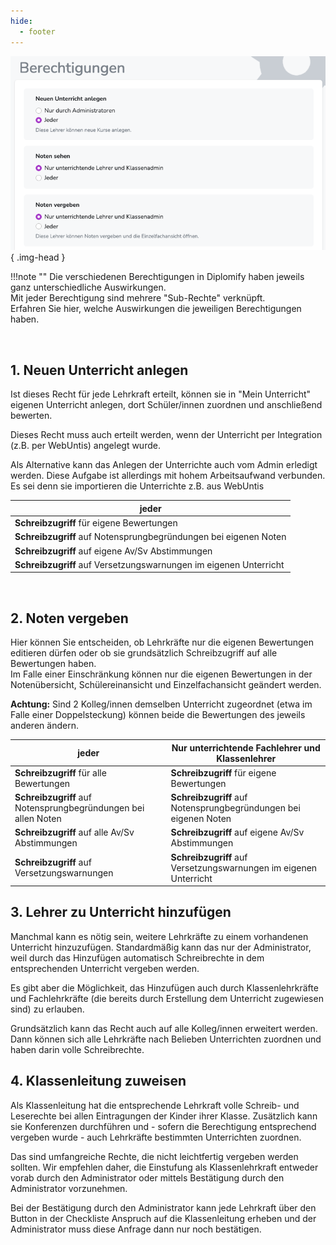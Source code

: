 ```yaml
---
hide:
  - footer
---
```


![Rechte vergeben](/img/01_Administration/rechte.png){ .img-head }

!!!note ""
    Die verschiedenen Berechtigungen in Diplomify haben jeweils ganz unterschiedliche Auswirkungen.<br>
    Mit jeder Berechtigung sind mehrere "Sub-Rechte" verknüpft. <br>
    Erfahren Sie hier, welche Auswirkungen die jeweiligen Berechtigungen haben.  

<br>

## 1. Neuen Unterricht anlegen
Ist dieses Recht für jede Lehrkraft erteilt, können sie in "Mein Unterricht" eigenen Unterricht anlegen, dort Schüler/innen zuordnen und anschließend bewerten.

Dieses Recht muss auch erteilt werden, wenn der Unterricht per Integration (z.B. per WebUntis) angelegt wurde.

Als Alternative kann das Anlegen der Unterrichte auch vom Admin erledigt werden. Diese Aufgabe ist allerdings mit hohem Arbeitsaufwand verbunden. Es sei denn sie importieren die Unterrichte z.B. aus WebUntis

| **jeder**                                                              |
| ---------------------------------------------------------------------- |
| **Schreibzugriff** für eigene Bewertungen                              | 
| **Schreibzugriff** auf Notensprungbegründungen bei eigenen Noten       | 
| **Schreibzugriff** auf eigene Av/Sv Abstimmungen                       |
| **Schreibzugriff** auf Versetzungswarnungen im eigenen Unterricht      | 


<br>

## 2. Noten vergeben
Hier können Sie entscheiden, ob Lehrkräfte nur die eigenen Bewertungen editieren dürfen oder ob sie grundsätzlich Schreibzugriff auf alle Bewertungen haben. <br>
Im Falle einer Einschränkung können nur die eigenen Bewertungen in der Notenübersicht, Schülereinansicht und Einzelfachansicht geändert werden. <br> 

**Achtung:** Sind 2 Kolleg/innen demselben Unterricht zugeordnet (etwa im Falle einer Doppelsteckung) können beide die Bewertungen des jeweils anderen ändern.


| **jeder**                                                            | **Nur unterrichtende Fachlehrer und Klassenlehrer**                |
| -------------------------------------------------------------------- | -------------------------------------------------------------------|
| **Schreibzugriff** für alle Bewertungen                              | **Schreibzugriff** für eigene Bewertungen                          |
| **Schreibzugriff** auf Notensprungbegründungen bei allen Noten       | **Schreibzugriff** auf Notensprungbegründungen bei eigenen Noten   |
| **Schreibzugriff** auf alle Av/Sv Abstimmungen                       | **Schreibzugriff** auf eigene Av/Sv Abstimmungen                   |
| **Schreibzugriff** auf Versetzungswarnungen                          | **Schreibzugriff** auf Versetzungswarnungen im eigenen Unterricht  |


## 3. Lehrer zu Unterricht hinzufügen
Manchmal kann es nötig sein, weitere Lehrkräfte zu einem vorhandenen Unterricht hinzuzufügen. Standardmäßig kann das nur der Administrator, weil durch das Hinzufügen automatisch Schreibrechte in dem entsprechenden Unterricht vergeben werden. <br>

Es gibt aber die Möglichkeit, das Hinzufügen auch durch Klassenlehrkräfte und Fachlehrkräfte (die bereits durch Erstellung dem Unterricht zugewiesen sind) zu erlauben.

Grundsätzlich kann das Recht auch auf alle Kolleg/innen erweitert werden. Dann können sich alle Lehrkräfte nach Belieben Unterrichten zuordnen und haben darin volle Schreibrechte.

## 4. Klassenleitung zuweisen
Als Klassenleitung hat die entsprechende Lehrkraft volle Schreib- und Leserechte bei allen Eintragungen der Kinder ihrer Klasse. Zusätzlich kann sie Konferenzen durchführen und - sofern die Berechtigung entsprechend vergeben wurde - auch Lehrkräfte bestimmten Unterrichten zuordnen. <br>

Das sind umfangreiche Rechte, die nicht leichtfertig vergeben werden sollten.
Wir empfehlen daher, die Einstufung als Klassenlehrkraft entweder vorab durch den Administrator oder mittels Bestätigung durch den Administrator vorzunehmen. <br>

Bei der Bestätigung durch den Administrator kann jede Lehrkraft über den Button in der Checkliste Anspruch auf die Klassenleitung erheben und der Administrator muss diese Anfrage dann nur noch bestätigen.